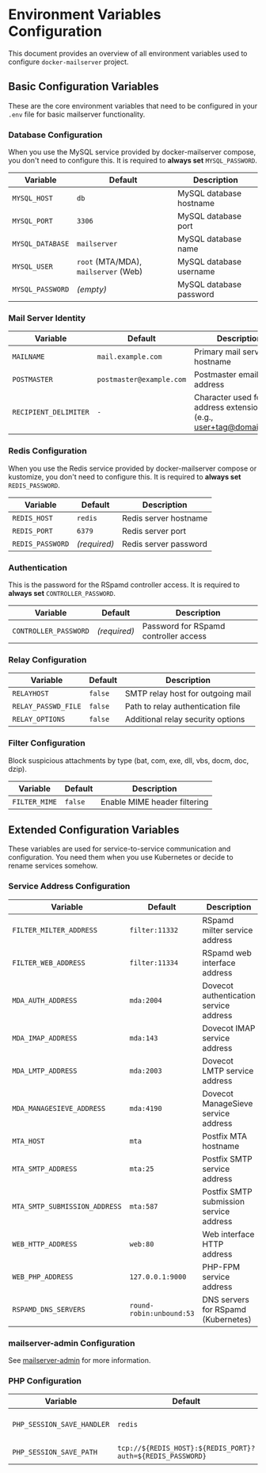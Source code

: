 # Environment Variables Configuration

This document provides an overview of all environment variables used to configure `docker-mailserver` project.

## Basic Configuration Variables

These are the core environment variables that need to be configured in your `.env` file for basic mailserver functionality.

### Database Configuration

When you use the MySQL service provided by docker-mailserver compose, you don't need to configure this.
It is required to **always set** `MYSQL_PASSWORD`.

| Variable         | Default                              | Description             |
| ---------------- | ------------------------------------ | ----------------------- |
| `MYSQL_HOST`     | `db`                                 | MySQL database hostname |
| `MYSQL_PORT`     | `3306`                               | MySQL database port     |
| `MYSQL_DATABASE` | `mailserver`                         | MySQL database name     |
| `MYSQL_USER`     | `root` (MTA/MDA), `mailserver` (Web) | MySQL database username |
| `MYSQL_PASSWORD` | _(empty)_                            | MySQL database password |

### Mail Server Identity

| Variable              | Default                  | Description                                                       |
| --------------------- | ------------------------ | ----------------------------------------------------------------- |
| `MAILNAME`            | `mail.example.com`       | Primary mail server hostname                                      |
| `POSTMASTER`          | `postmaster@example.com` | Postmaster email address                                          |
| `RECIPIENT_DELIMITER` | `-`                      | Character used for address extensions (e.g., user+tag@domain.com) |

### Redis Configuration

When you use the Redis service provided by docker-mailserver compose or kustomize, you don't need to configure this.
It is required to **always set** `REDIS_PASSWORD`.

| Variable         | Default      | Description           |
| ---------------- | ------------ | --------------------- |
| `REDIS_HOST`     | `redis`      | Redis server hostname |
| `REDIS_PORT`     | `6379`       | Redis server port     |
| `REDIS_PASSWORD` | _(required)_ | Redis server password |

### Authentication

This is the password for the RSpamd controller access. It is required to **always set** `CONTROLLER_PASSWORD`.

| Variable              | Default      | Description                           |
| --------------------- | ------------ | ------------------------------------- |
| `CONTROLLER_PASSWORD` | _(required)_ | Password for RSpamd controller access |

### Relay Configuration

| Variable            | Default | Description                       |
| ------------------- | ------- | --------------------------------- |
| `RELAYHOST`         | `false` | SMTP relay host for outgoing mail |
| `RELAY_PASSWD_FILE` | `false` | Path to relay authentication file |
| `RELAY_OPTIONS`     | `false` | Additional relay security options |

### Filter Configuration

Block suspicious attachments by type (bat, com, exe, dll, vbs, docm, doc, dzip).

| Variable      | Default | Description                  |
| ------------- | ------- | ---------------------------- |
| `FILTER_MIME` | `false` | Enable MIME header filtering |

## Extended Configuration Variables

These variables are used for service-to-service communication and configuration. You need them
when you use Kubernetes or decide to rename services somehow.

### Service Address Configuration

| Variable                      | Default                  | Description                             |
| ----------------------------- | ------------------------ | --------------------------------------- |
| `FILTER_MILTER_ADDRESS`       | `filter:11332`           | RSpamd milter service address           |
| `FILTER_WEB_ADDRESS`          | `filter:11334`           | RSpamd web interface address            |
| `MDA_AUTH_ADDRESS`            | `mda:2004`               | Dovecot authentication service address  |
| `MDA_IMAP_ADDRESS`            | `mda:143`                | Dovecot IMAP service address            |
| `MDA_LMTP_ADDRESS`            | `mda:2003`               | Dovecot LMTP service address            |
| `MDA_MANAGESIEVE_ADDRESS`     | `mda:4190`               | Dovecot ManageSieve service address     |
| `MTA_HOST`                    | `mta`                    | Postfix MTA hostname                    |
| `MTA_SMTP_ADDRESS`            | `mta:25`                 | Postfix SMTP service address            |
| `MTA_SMTP_SUBMISSION_ADDRESS` | `mta:587`                | Postfix SMTP submission service address |
| `WEB_HTTP_ADDRESS`            | `web:80`                 | Web interface HTTP address              |
| `WEB_PHP_ADDRESS`             | `127.0.0.1:9000`         | PHP-FPM service address                 |
| `RSPAMD_DNS_SERVERS`          | `round-robin:unbound:53` | DNS servers for RSpamd (Kubernetes)     |

### mailserver-admin Configuration

See [mailserver-admin](https://github.com/jeboehm/mailserver-admin?tab=readme-ov-file#environment-variables) for more information.

### PHP Configuration

| Variable                   | Default                                                    | Description          |
| -------------------------- | ---------------------------------------------------------- | -------------------- |
| `PHP_SESSION_SAVE_HANDLER` | `redis`                                                    | Session save handler |
| `PHP_SESSION_SAVE_PATH`    | `tcp://${REDIS_HOST}:${REDIS_PORT}?auth=${REDIS_PASSWORD}` | Session save path    |
